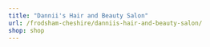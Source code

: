 ```yaml
---
title: "Dannii's Hair and Beauty Salon"
url: /frodsham-cheshire/danniis-hair-and-beauty-salon/
shop: shop
---
```

